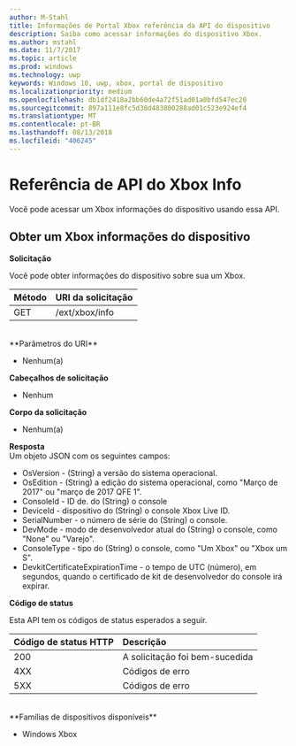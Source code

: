 ```yaml
---
author: M-Stahl
title: Informações de Portal Xbox referência da API do dispositivo
description: Saiba como acessar informações do dispositivo Xbox.
ms.author: mstahl
ms.date: 11/7/2017
ms.topic: article
ms.prod: windows
ms.technology: uwp
keywords: Windows 10, uwp, xbox, portal de dispositivo
ms.localizationpriority: medium
ms.openlocfilehash: db1df2418a2bb60de4a72f51ad01a0bfd547ec20
ms.sourcegitcommit: 897a111e8fc5d38d483800288ad01c523e924ef4
ms.translationtype: MT
ms.contentlocale: pt-BR
ms.lasthandoff: 08/13/2018
ms.locfileid: "406245"
---
```

# <a name="xbox-info-api-reference"></a>Referência de API do Xbox Info   
Você pode acessar um Xbox informações do dispositivo usando essa API.

## <a name="get-xbox-one-device-information"></a>Obter um Xbox informações do dispositivo

**Solicitação**

Você pode obter informações do dispositivo sobre sua um Xbox.

Método      | URI da solicitação
:------     | :-----
GET | /ext/xbox/info
<br />
**Parâmetros do URI**

- Nenhum(a)

**Cabeçalhos de solicitação**

- Nenhum

**Corpo da solicitação**

- Nenhum(a)

**Resposta**   
Um objeto JSON com os seguintes campos:

* OsVersion - (String) a versão do sistema operacional.
* OsEdition - (String) a edição do sistema operacional, como "Março de 2017" ou "março de 2017 QFE 1".
* ConsoleId - ID de. do (String) o console
* DeviceId - dispositivo do (String) o console Xbox Live ID.
* SerialNumber - o número de série do (String) o console.
* DevMode - modo de desenvolvedor atual do (String) o console, como "None" ou "Varejo".
* ConsoleType - tipo do (String) o console, como "Um Xbox" ou "Xbox um S".
* DevkitCertificateExpirationTime - o tempo de UTC (número), em segundos, quando o certificado de kit de desenvolvedor do console irá expirar.

**Código de status**

Esta API tem os códigos de status esperados a seguir.

Código de status HTTP      | Descrição
:------     | :-----
200 | A solicitação foi bem-sucedida
4XX | Códigos de erro
5XX | Códigos de erro

<br />
**Famílias de dispositivos disponíveis**

* Windows Xbox